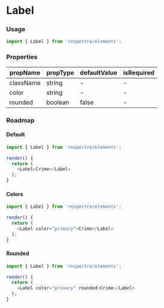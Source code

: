 # Label

<!-- STORY -->

### Usage

```js
import { Label } from 'respectre/elements';
```

### Properties

| propName  | propType | defaultValue | isRequired |
| --------- | -------- | ------------ | ---------- |
| className | string   | -            | -          |
| color     | string   | -            | -          |
| rounded   | boolean  | false        | -          |


### Roadmap

#### Default

```js
import { Label } from 'respectre/elements';

render() {
  return (
    <Label>Crime</Label>
  );
}
```

#### Colors

```js
import { Label } from 'respectre/elements';

render() {
  return (
    <Label color="primary">Crime</Label>
  );
}
```

#### Rounded

```js
import { Label } from 'respectre/elements';

render() {
  return (
    <Label color="primary" rounded>Crime</Label>
  );
}
```